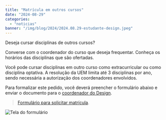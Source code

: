 ```yaml
---
title: "Matrícula em outros cursos"
date: "2024-08-29"
categories: 
  - "noticias"
banner: "/img/blog/2024/2024.08.29-estudante-design.jpeg"
---
```


Deseja cursar disciplinas de outros cursos?

Converse com o coordenador do curso que deseja frequentar. Conheça os horários das disciplinas que são ofertadas. 

Você pode cursar disciplinas em outro curso como extracurricular ou como disciplina optativa. A resolução da UEM limita até 3 disciplinas por ano, sendo necessária a autorização dos coordenadores envolvidos. 

Para formalizar este pedido, você deverá preencher o formulário abaixo e enviar o documento para o [coordenador do Design](mailto:coord-design@uem.br).

> [Formulário para solicitar matrícula](../docs/formulario-disciplinas-em-outros-cursos.docx).

![Tela do formulário](/img/blog/2024/2024-08-29_15-06-captura-tela.png)



